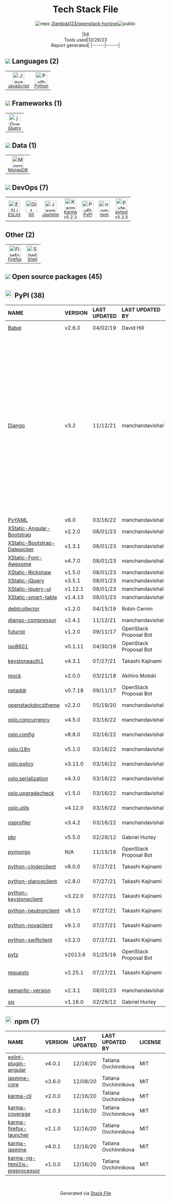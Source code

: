 <!--
&lt;--- Readme.md Snippet without images Start ---&gt;
## Tech Stack
2lambda123/openstack-horizon is built on the following main stack:

- [Jasmine](http://jasmine.github.io/) – Javascript Testing Framework
- [Python](https://www.python.org) – Languages
- [jQuery](http://jquery.com/) – Javascript UI Libraries
- [MongoDB](http://www.mongodb.com/) – Databases
- [JavaScript](https://developer.mozilla.org/en-US/docs/Web/JavaScript) – Languages
- [Karma](http://karma-runner.github.io/) – Browser Testing
- [ESLint](http://eslint.org/) – Code Review
- [pytest](http://pytest.org/latest/) – Testing Frameworks
- [Shell](https://en.wikipedia.org/wiki/Shell_script) – Shells
- [Firefox](https://www.mozilla.org/en-US/firefox/) – Web Browser

Full tech stack [here](/techstack.md)

&lt;--- Readme.md Snippet without images End ---&gt;

&lt;--- Readme.md Snippet with images Start ---&gt;
## Tech Stack
2lambda123/openstack-horizon is built on the following main stack:

- <img width='25' height='25' src='https://img.stackshare.io/service/831/7c0b595409af531b9cdeb07f8c513e8b.png' alt='Jasmine'/> [Jasmine](http://jasmine.github.io/) – Javascript Testing Framework
- <img width='25' height='25' src='https://img.stackshare.io/service/993/pUBY5pVj.png' alt='Python'/> [Python](https://www.python.org) – Languages
- <img width='25' height='25' src='https://img.stackshare.io/service/1021/lxEKmMnB_400x400.jpg' alt='jQuery'/> [jQuery](http://jquery.com/) – Javascript UI Libraries
- <img width='25' height='25' src='https://img.stackshare.io/service/1030/leaf-360x360.png' alt='MongoDB'/> [MongoDB](http://www.mongodb.com/) – Databases
- <img width='25' height='25' src='https://img.stackshare.io/service/1209/javascript.jpeg' alt='JavaScript'/> [JavaScript](https://developer.mozilla.org/en-US/docs/Web/JavaScript) – Languages
- <img width='25' height='25' src='https://img.stackshare.io/service/1420/TidYGd6a.png' alt='Karma'/> [Karma](http://karma-runner.github.io/) – Browser Testing
- <img width='25' height='25' src='https://img.stackshare.io/service/3337/Q4L7Jncy.jpg' alt='ESLint'/> [ESLint](http://eslint.org/) – Code Review
- <img width='25' height='25' src='https://img.stackshare.io/service/4586/Lu99Qe0Z_400x400.png' alt='pytest'/> [pytest](http://pytest.org/latest/) – Testing Frameworks
- <img width='25' height='25' src='https://img.stackshare.io/service/4631/default_c2062d40130562bdc836c13dbca02d318205a962.png' alt='Shell'/> [Shell](https://en.wikipedia.org/wiki/Shell_script) – Shells
- <img width='25' height='25' src='https://img.stackshare.io/service/8705/768px-Firefox_Logo__2017.svg.png' alt='Firefox'/> [Firefox](https://www.mozilla.org/en-US/firefox/) – Web Browser

Full tech stack [here](/techstack.md)

&lt;--- Readme.md Snippet with images End ---&gt;
-->
<div align="center">

# Tech Stack File
![](https://img.stackshare.io/repo.svg "repo") [2lambda123/openstack-horizon](https://github.com/2lambda123/openstack-horizon)![](https://img.stackshare.io/public_badge.svg "public")
<br/><br/>
|58<br/>Tools used|12/29/23 <br/>Report generated|
|------|------|
</div>

## <img src='https://img.stackshare.io/languages.svg'/> Languages (2)
<table><tr>
  <td align='center'>
  <img width='36' height='36' src='https://img.stackshare.io/service/1209/javascript.jpeg' alt='JavaScript'>
  <br>
  <sub><a href="https://developer.mozilla.org/en-US/docs/Web/JavaScript">JavaScript</a></sub>
  <br>
  <sub></sub>
</td>

<td align='center'>
  <img width='36' height='36' src='https://img.stackshare.io/service/993/pUBY5pVj.png' alt='Python'>
  <br>
  <sub><a href="https://www.python.org">Python</a></sub>
  <br>
  <sub></sub>
</td>

</tr>
</table>

## <img src='https://img.stackshare.io/frameworks.svg'/> Frameworks (1)
<table><tr>
  <td align='center'>
  <img width='36' height='36' src='https://img.stackshare.io/service/1021/lxEKmMnB_400x400.jpg' alt='jQuery'>
  <br>
  <sub><a href="http://jquery.com/">jQuery</a></sub>
  <br>
  <sub></sub>
</td>

</tr>
</table>

## <img src='https://img.stackshare.io/databases.svg'/> Data (1)
<table><tr>
  <td align='center'>
  <img width='36' height='36' src='https://img.stackshare.io/service/1030/leaf-360x360.png' alt='MongoDB'>
  <br>
  <sub><a href="http://www.mongodb.com/">MongoDB</a></sub>
  <br>
  <sub></sub>
</td>

</tr>
</table>

## <img src='https://img.stackshare.io/devops.svg'/> DevOps (7)
<table><tr>
  <td align='center'>
  <img width='36' height='36' src='https://img.stackshare.io/service/3337/Q4L7Jncy.jpg' alt='ESLint'>
  <br>
  <sub><a href="http://eslint.org/">ESLint</a></sub>
  <br>
  <sub></sub>
</td>

<td align='center'>
  <img width='36' height='36' src='https://img.stackshare.io/service/1046/git.png' alt='Git'>
  <br>
  <sub><a href="http://git-scm.com/">Git</a></sub>
  <br>
  <sub></sub>
</td>

<td align='center'>
  <img width='36' height='36' src='https://img.stackshare.io/service/831/7c0b595409af531b9cdeb07f8c513e8b.png' alt='Jasmine'>
  <br>
  <sub><a href="http://jasmine.github.io/">Jasmine</a></sub>
  <br>
  <sub></sub>
</td>

<td align='center'>
  <img width='36' height='36' src='https://img.stackshare.io/service/1420/TidYGd6a.png' alt='Karma'>
  <br>
  <sub><a href="http://karma-runner.github.io/">Karma</a></sub>
  <br>
  <sub>v5.2.3</sub>
</td>

<td align='center'>
  <img width='36' height='36' src='https://img.stackshare.io/service/12572/-RIWgodF_400x400.jpg' alt='PyPI'>
  <br>
  <sub><a href="https://pypi.org/">PyPI</a></sub>
  <br>
  <sub></sub>
</td>

<td align='center'>
  <img width='36' height='36' src='https://img.stackshare.io/service/1120/lejvzrnlpb308aftn31u.png' alt='npm'>
  <br>
  <sub><a href="https://www.npmjs.com/">npm</a></sub>
  <br>
  <sub></sub>
</td>

<td align='center'>
  <img width='36' height='36' src='https://img.stackshare.io/service/4586/Lu99Qe0Z_400x400.png' alt='pytest'>
  <br>
  <sub><a href="http://pytest.org/latest/">pytest</a></sub>
  <br>
  <sub>v5.3.5</sub>
</td>

</tr>
</table>

## Other (2)
<table><tr>
  <td align='center'>
  <img width='36' height='36' src='https://img.stackshare.io/service/8705/768px-Firefox_Logo__2017.svg.png' alt='Firefox'>
  <br>
  <sub><a href="https://www.mozilla.org/en-US/firefox/">Firefox</a></sub>
  <br>
  <sub></sub>
</td>

<td align='center'>
  <img width='36' height='36' src='https://img.stackshare.io/service/4631/default_c2062d40130562bdc836c13dbca02d318205a962.png' alt='Shell'>
  <br>
  <sub><a href="https://en.wikipedia.org/wiki/Shell_script">Shell</a></sub>
  <br>
  <sub></sub>
</td>

</tr>
</table>


## <img src='https://img.stackshare.io/group.svg' /> Open source packages (45)</h2>

## <img width='24' height='24' src='https://img.stackshare.io/service/12572/-RIWgodF_400x400.jpg'/> PyPI (38)

|NAME|VERSION|LAST UPDATED|LAST UPDATED BY|LICENSE|VULNERABILITIES|
|:------|:------|:------|:------|:------|:------|
|[Babel](https://pypi.org/project/Babel)|v2.6.0|04/02/19|David Hill |BSD-3-Clause|N/A|
|[Django](https://pypi.org/project/Django)|v3.2|11/12/21|manchandavishal |BSD-3-Clause|[CVE-2023-31047](https://github.com/advisories/GHSA-r3xc-prgr-mg9p) (Critical)<br/>[CVE-2022-28347](https://github.com/advisories/GHSA-w24h-v9qh-8gxj) (Critical)<br/>[CVE-2021-35042](https://github.com/advisories/GHSA-xpfp-f569-q3p2) (Critical)<br/>[CVE-2022-28346](https://github.com/advisories/GHSA-2gwj-7jmv-h26r) (Critical)<br/>[CVE-2023-36053](https://github.com/advisories/GHSA-jh3w-4vvf-mjgr) (High)<br/>[CVE-2021-44420](https://github.com/advisories/GHSA-v6rh-hp5x-86rv) (High)<br/>[CVE-2021-31542](https://github.com/advisories/GHSA-rxjp-mfm9-w4wr) (High)<br/>[CVE-2022-36359](https://github.com/advisories/GHSA-8x94-hmjh-97hq) (High)<br/>[CVE-2023-24580](https://github.com/advisories/GHSA-2hrw-hx67-34x6) (High)<br/>[CVE-2021-45116](https://github.com/advisories/GHSA-8c5j-9r9f-c6w8) (High)<br/>[CVE-2021-45115](https://github.com/advisories/GHSA-53qw-q765-4fww) (High)<br/>[CVE-2021-32052](https://github.com/advisories/GHSA-qm57-vhq3-3fwf) (Moderate)<br/>[CVE-2021-45452](https://github.com/advisories/GHSA-jrh2-hc4r-7jwx) (Moderate)|
|[PyYAML](https://pypi.org/project/PyYAML)|v6.0|03/16/22|manchandavishal |MIT|N/A|
|[XStatic-Angular-Bootstrap](https://pypi.org/project/XStatic-Angular-Bootstrap)|v2.2.0|08/01/23|manchandavishal |MIT|N/A|
|[XStatic-Bootstrap-Datepicker](https://pypi.org/project/XStatic-Bootstrap-Datepicker)|v1.3.1|08/01/23|manchandavishal |Apache-2.0|N/A|
|[XStatic-Font-Awesome](https://pypi.org/project/XStatic-Font-Awesome)|v4.7.0|08/01/23|manchandavishal |OFL-1.1|N/A|
|[XStatic-Rickshaw](https://pypi.org/project/XStatic-Rickshaw)|v1.5.0|08/01/23|manchandavishal |Other|N/A|
|[XStatic-jQuery](https://pypi.org/project/XStatic-jQuery)|v3.5.1|08/01/23|manchandavishal |Other|N/A|
|[XStatic-jquery-ui](https://pypi.org/project/XStatic-jquery-ui)|v1.12.1|08/01/23|manchandavishal |Other|N/A|
|[XStatic-smart-table](https://pypi.org/project/XStatic-smart-table)|v1.4.13|08/01/23|manchandavishal |Other|N/A|
|[debtcollector](https://pypi.org/project/debtcollector)|v1.2.0|04/15/19|Robin Cernin |Apache-2.0|N/A|
|[django-compressor](https://pypi.org/project/django-compressor)|v2.4.1|11/12/21|manchandavishal |MIT|N/A|
|[futurist](https://pypi.org/project/futurist)|v1.2.0|09/11/17|OpenStack Proposal Bot |Apache-2.0|N/A|
|[iso8601](https://pypi.org/project/iso8601)|v0.1.11|04/30/16|OpenStack Proposal Bot |MIT|N/A|
|[keystoneauth1](https://pypi.org/project/keystoneauth1)|v4.3.1|07/27/21|Takashi Kajinami |Apache-2.0|N/A|
|[mock](https://pypi.org/project/mock)|v2.0.0|03/21/18|Akihiro Motoki |BSD-2-Clause|N/A|
|[netaddr](https://pypi.org/project/netaddr)|v0.7.18|09/11/17|OpenStack Proposal Bot |BSD-3-Clause|N/A|
|[openstackdocstheme](https://pypi.org/project/openstackdocstheme)|v2.2.0|05/19/20|manchandavishal |Apache-2.0|N/A|
|[oslo.concurrency](https://pypi.org/project/oslo.concurrency)|v4.5.0|03/16/22|manchandavishal |Apache-2.0|N/A|
|[oslo.config](https://pypi.org/project/oslo.config)|v8.8.0|03/16/22|manchandavishal |Apache-2.0|N/A|
|[oslo.i18n](https://pypi.org/project/oslo.i18n)|v5.1.0|03/16/22|manchandavishal |Apache-2.0|N/A|
|[oslo.policy](https://pypi.org/project/oslo.policy)|v3.11.0|03/16/22|manchandavishal |Apache-2.0|N/A|
|[oslo.serialization](https://pypi.org/project/oslo.serialization)|v4.3.0|03/16/22|manchandavishal |Apache-2.0|N/A|
|[oslo.upgradecheck](https://pypi.org/project/oslo.upgradecheck)|v1.5.0|03/16/22|manchandavishal |Apache-2.0|N/A|
|[oslo.utils](https://pypi.org/project/oslo.utils)|v4.12.0|03/16/22|manchandavishal |Apache-2.0|N/A|
|[osprofiler](https://pypi.org/project/osprofiler)|v3.4.2|03/16/22|manchandavishal |Apache-2.0|N/A|
|[pbr](https://pypi.org/project/pbr)|v5.5.0|02/29/12|Gabriel Hurley |Apache-2.0|N/A|
|[pymongo](https://pypi.org/project/pymongo)|N/A|11/15/16|OpenStack Proposal Bot |Apache-2.0|N/A|
|[python-cinderclient](https://pypi.org/project/python-cinderclient)|v8.0.0|07/27/21|Takashi Kajinami |Apache-2.0|N/A|
|[python-glanceclient](https://pypi.org/project/python-glanceclient)|v2.8.0|07/27/21|Takashi Kajinami |Apache-2.0|N/A|
|[python-keystoneclient](https://pypi.org/project/python-keystoneclient)|v3.22.0|07/27/21|Takashi Kajinami |Apache-2.0|N/A|
|[python-neutronclient](https://pypi.org/project/python-neutronclient)|v8.1.0|07/27/21|Takashi Kajinami |Apache-2.0|N/A|
|[python-novaclient](https://pypi.org/project/python-novaclient)|v9.1.0|07/27/21|Takashi Kajinami |Apache-2.0|N/A|
|[python-swiftclient](https://pypi.org/project/python-swiftclient)|v3.2.0|07/27/21|Takashi Kajinami |Apache-2.0|N/A|
|[pytz](https://pypi.org/project/pytz)|v2013.6|01/25/16|OpenStack Proposal Bot |MIT|N/A|
|[requests](https://pypi.org/project/requests)|v2.25.1|07/27/21|Takashi Kajinami |Apache-2.0|[CVE-2023-32681](https://github.com/advisories/GHSA-j8r2-6x86-q33q) (Moderate)|
|[semantic-version](https://pypi.org/project/semantic-version)|v2.3.1|08/01/23|manchandavishal |BSD-2-Clause|N/A|
|[six](https://pypi.org/project/six)|v1.16.0|02/29/12|Gabriel Hurley |MIT|N/A|


## <img width='24' height='24' src='https://img.stackshare.io/service/1120/lejvzrnlpb308aftn31u.png'/> npm (7)

|NAME|VERSION|LAST UPDATED|LAST UPDATED BY|LICENSE|VULNERABILITIES|
|:------|:------|:------|:------|:------|:------|
|[eslint-plugin-angular](https://www.npmjs.com/eslint-plugin-angular)|v4.0.1|12/16/20|Tatiana Ovchinnikova |MIT|N/A|
|[jasmine-core](https://www.npmjs.com/jasmine-core)|v3.6.0|12/08/20|Tatiana Ovchinnikova |MIT|N/A|
|[karma-cli](https://www.npmjs.com/karma-cli)|v2.0.0|12/16/20|Tatiana Ovchinnikova |MIT|N/A|
|[karma-coverage](https://www.npmjs.com/karma-coverage)|v2.0.3|12/16/20|Tatiana Ovchinnikova |MIT|N/A|
|[karma-firefox-launcher](https://www.npmjs.com/karma-firefox-launcher)|v2.1.0|12/16/20|Tatiana Ovchinnikova |MIT|N/A|
|[karma-jasmine](https://www.npmjs.com/karma-jasmine)|v4.0.1|12/16/20|Tatiana Ovchinnikova |MIT|N/A|
|[karma-ng-html2js-preprocessor](https://www.npmjs.com/karma-ng-html2js-preprocessor)|v1.0.0|12/16/20|Tatiana Ovchinnikova |MIT|N/A|

<br/>
<div align='center'>

Generated via [Stack File](https://github.com/marketplace/stack-file)
